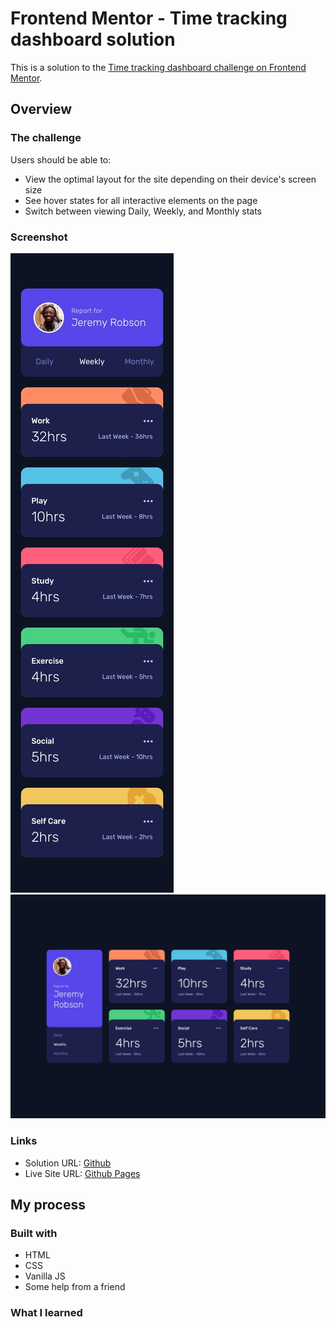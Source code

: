 # Frontend Mentor - Time tracking dashboard solution

This is a solution to the [Time tracking dashboard challenge on Frontend Mentor](https://www.frontendmentor.io/challenges/time-tracking-dashboard-UIQ7167Jw). 

## Overview

### The challenge

Users should be able to:

- View the optimal layout for the site depending on their device's screen size
- See hover states for all interactive elements on the page
- Switch between viewing Daily, Weekly, and Monthly stats

### Screenshot

![](./design/mobile-design.jpg)
![](./design/desktop-design.jpg)

### Links

- Solution URL: [Github](https://github.com/jeremylloyd/frontend-mentor-time-tracking-dashboard)
- Live Site URL: [Github Pages](https://jeremylloyd.github.io/frontend-mentor-time-tracking-dashboard/)

## My process

### Built with

- HTML
- CSS
- Vanilla JS
- Some help from a friend

### What I learned


